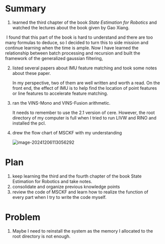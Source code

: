 # Summary
1. learned the third chapter of the book *State Estimation for Robotics* and watched the lectures about the book given by Gao Xiang.

​	I found that this part of the book is hard to understand and there are too many formulas to deduce, so I decided to turn this to side mission and continue learning when the time is ample. Now I have learned the relationship between batch processing and recursion and built the framework of the generalized gaussian filtering, 

2. listed several papers about IMU feature matching and took some notes about these paper.

   In my perspective, two of them are well written and worth a read. On the front end, the effect of IMU is to help find the location of point features or line features to accelerate feature matching.

3. ran the VINS-Mono and VINS-Fusion arithmetic.

   It needs to remember to use the 2.1 version of cere. However, the root directory of my computer is full when I tried to run LIVW and RINO and installed the pcl.

4. drew the flow chart of MSCKF with my understanding

   ![image-20241206113056292](C:\Users\12291\AppData\Roaming\Typora\typora-user-images\image-20241206113056292.png)



# Plan 
1.  keep learning the third and the fourth chapter of the book State Estimation for Robotics and take notes.
2.  consolidate and organize previous knowledge points
3.  review the code of MSCKF and learn how to realize the function of every part when I try to write the code myself.
# Problem
1. Maybe I need to reinstall the system as the memory I allocated to the root directory is not enough.